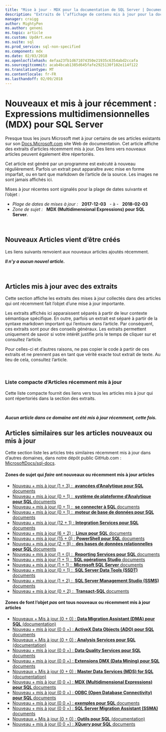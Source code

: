 ```yaml
---
title: "Mise à jour - MDX pour la documentation de SQL Server | Documents Microsoft"
description: "Extraits de l’affichage de contenu mis à jour pour la documentation récemment modifié, pour MDX (Multidimensional Expressions) pour Microsoft SQL Server."
manager: craigg
author: MightyPen
ms.author: genemi
ms.topic: article
ms.custom: UpdArt.exe
ms.suite: sql
ms.prod_service: sql-non-specified
ms.component: mdx
ms.date: 02/03/2018
ms.openlocfilehash: 4efaa23fb1d671074350e21935c6354abd2ccafa
ms.sourcegitcommit: acab4bcab1385d645fafe2925130f102e114f122
ms.translationtype: MT
ms.contentlocale: fr-FR
ms.lasthandoff: 02/09/2018
---
```

# <a name="new-and-recently-updated-multidimensional-expressions-mdx-for-sql-server"></a>Nouveaux et mis à jour récemment : Expressions multidimensionnelles (MDX) pour SQL Server



Presque tous les jours Microsoft met à jour certains de ses articles existants sur son [Docs.Microsoft.com](http://docs.microsoft.com/) site Web de documentation. Cet article affiche des extraits d’articles récemment mis à jour. Des liens vers nouveaux articles peuvent également être répertoriés.

Cet article est généré par un programme est exécuté à nouveau régulièrement. Parfois un extrait peut apparaître avec mise en forme imparfait, ou en tant que markdown de l’article de la source. Les images ne sont jamais affichés ici.

Mises à jour récentes sont signalés pour la plage de dates suivante et l’objet :



- *Plage de dates de mises à jour :* &nbsp; **2017-12-03** &nbsp; - à - &nbsp; **2018-02-03**
- *Zone de sujet :* &nbsp; **MDX (Multidimensional Expressions) pour SQL Server**.




&nbsp;

## <a name="new-articles-created-recently"></a>Nouveaux Articles vient d’être créés

Les liens suivants renvoient aux nouveaux articles ajoutés récemment.


***Il n’y a aucun nouvel article.***



&nbsp;

## <a name="updated-articles-with-excerpts"></a>Articles mis à jour avec des extraits

Cette section affiche les extraits des mises à jour collectés dans des articles qui ont récemment fait l’objet d’une mise à jour importante.

Les extraits affichés ici apparaissent séparés à partir de leur contexte sémantique spécifique. En outre, parfois un extrait est séparé à partir de la syntaxe markdown important qui l’entoure dans l’article. Par conséquent, ces extraits sont pour des conseils généraux. Les extraits permettent uniquement de savoir si votre intérêt justifie pris le temps de cliquer sur et consultez l’article.

Pour celles-ci et d’autres raisons, ne pas copier le code à partir de ces extraits et ne prennent pas en tant que vérité exacte tout extrait de texte. Au lieu de cela, consultez l’article.





&nbsp;

<a name="compactupdatedlist"/>

### <a name="compact-list-of-articles-updated-recently"></a>Liste compacte d’Articles récemment mis à jour

Cette liste compacte fournit des liens vers tous les articles mis à jour qui sont répertoriés dans la section des extraits.





&nbsp;

***Aucun article dans ce domaine ont été mis à jour récemment, cette fois.***






## <a name="similar-articles-about-new-or-updated-articles"></a>Articles similaires sur les articles nouveaux ou mis à jour

Cette section liste les articles très similaires récemment mis à jour dans d’autres domaines, dans notre dépôt public GitHub.com : [MicrosoftDocs/sql-docs](https://github.com/MicrosoftDocs/sql-docs/).


#### <a name="subject-areas-that-do-have-new-or-recently-updated-articles"></a>Zones de sujet qui *faire* ont nouveaux ou récemment mis à jour articles


- [Nouveau + mis à jour (1 + 3) :&nbsp; **avancées d’Analytique pour SQL** documents](../advanced-analytics/new-updated-advanced-analytics.md)
- [Nouveau + mis à jour (0 + 1) :&nbsp; **système de plateforme d’Analytique pour SQL** documents](../analytics-platform-system/new-updated-analytics-platform-system.md)
- [Nouveau + mis à jour (0 + 1) :&nbsp; **se connecter à SQL** documents](../connect/new-updated-connect.md)
- [Nouveau + mis à jour (0 + 1) :&nbsp; **moteur de base de données pour SQL** documents](../database-engine/new-updated-database-engine.md)
- [Nouveau + mis à jour (12 + 1) : **Integration Services pour SQL** documents](../integration-services/new-updated-integration-services.md)
- [Nouveau + mis à jour (6 + 2) :&nbsp; **Linux pour SQL** documents](../linux/new-updated-linux.md)
- [Nouveau + mis à jour (15 + 0) : **PowerShell pour SQL** documents](../powershell/new-updated-powershell.md)
- [Nouveau + mis à jour (2 + 9) :&nbsp; **des bases de données relationnelles pour SQL** documents](../relational-databases/new-updated-relational-databases.md)
- [Nouveau + mis à jour (1 + 0) :&nbsp; **Reporting Services pour SQL** documents](../reporting-services/new-updated-reporting-services.md)
- [Nouveau + mis à jour (1 + 1) :&nbsp; **SQL opérations Studio** documents](../sql-operations-studio/new-updated-sql-operations-studio.md)
- [Nouveau + mis à jour (1 + 1) :&nbsp; **Microsoft SQL Server** documents](../sql-server/new-updated-sql-server.md)
- [Nouveau + mis à jour (0 + 1) :&nbsp; **SQL Server Data Tools (SSDT)** documents](../ssdt/new-updated-ssdt.md)
- [Nouveau + mis à jour (1 + 2) :&nbsp; **SQL Server Management Studio (SSMS)** documents](../ssms/new-updated-ssms.md)
- [Nouveau + mis à jour (0 + 2) :&nbsp; **Transact-SQL** documents](../t-sql/new-updated-t-sql.md)



#### <a name="subject-areas-that-do-not-have-any-new-or-recently-updated-articles"></a>Zones de font l’objet *pas* ont tous nouveaux ou récemment mis à jour articles


- [Nouveaux + Mis à jour (0 + 0) : **Data Migration Assistant (DMA) pour SQL** (documentation)](../dma/new-updated-dma.md)
- [Nouveau + mis à jour (0 0 +) : **ActiveX Data Objects (ADO) pour SQL** documents](../ado/new-updated-ado.md)
- [Nouveaux + Mis à jour (0 + 0) : **Analysis Services pour SQL** (documentation)](../analysis-services/new-updated-analysis-services.md)
- [Nouveau + mis à jour (0 0 +) : **Data Quality Services pour SQL** documents](../data-quality-services/new-updated-data-quality-services.md)
- [Nouveau + mis à jour (0 0 +) : **Extensions DMX (Data Mining) pour SQL** documents](../dmx/new-updated-dmx.md)
- [Nouveaux + Mis à jour (0 + 0) : **Master Data Services (MDS) for SQL** (documentation)](../master-data-services/new-updated-master-data-services.md)
- [Nouveau + mis à jour (0 0 +) : **MDX (Multidimensional Expressions) pour SQL** documents](../mdx/new-updated-mdx.md)
- [Nouveau + mis à jour (0 0 +) : **ODBC (Open Database Connectivity) pour SQL** documents](../odbc/new-updated-odbc.md)
- [Nouveau + mis à jour (0 0 +) : **exemples pour SQL** documents](../sample/new-updated-sample.md)
- [Nouveau + mis à jour (0 0 +) : **SQL Server Migration Assistant (SSMA)** documents](../ssma/new-updated-ssma.md)
- [Nouveaux + Mis à jour (0 + 0) : **Outils pour SQL** (documentation)](../tools/new-updated-tools.md)
- [Nouveau + mis à jour (0 0 +) : **XQuery pour SQL** documents](../xquery/new-updated-xquery.md)


